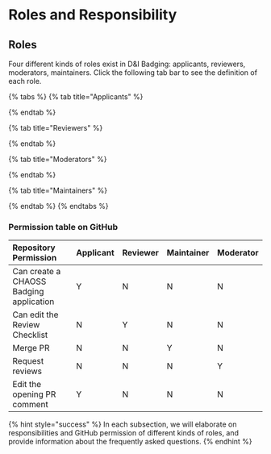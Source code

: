 # Roles and Responsibility

## Roles

Four different kinds of roles exist in D&I Badging: applicants, reviewers, moderators, maintainers. Click the following tab bar to see the definition of each role.

{% tabs %}
{% tab title="Applicants" %}

{% endtab %}

{% tab title="Reviewers" %}

{% endtab %}

{% tab title="Moderators" %}

{% endtab %}

{% tab title="Maintainers" %}

{% endtab %}
{% endtabs %}

### Permission table on GitHub

| Repository Permission | Applicant | Reviewer | Maintainer | Moderator |
| :--- | :--- | :--- | :--- | :--- |
| Can create a CHAOSS Badging application | Y | N | N | N |
| Can edit the Review Checklist | N | Y | N | N |
| Merge PR | N | N | Y | N |
| Request reviews | N | N | N | Y |
| Edit the opening PR comment | Y | N | N | N |

{% hint style="success" %}
In each subsection, we will elaborate on responsibilities and GitHub permission of different kinds of roles, and provide information about the frequently asked questions.
{% endhint %}

